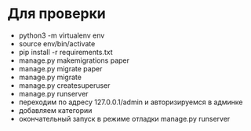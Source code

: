 # Для проверки
- python3 -m virtualenv env
- source env/bin/activate
- pip install -r requirements.txt
- manage.py makemigrations paper
- manage.py migrate paper
- manage.py migrate
- manage.py createsuperuser
- manage.py runserver
- переходим по адресу 127.0.0.1/admin и авторизируемся в админке
- добавляем категории
- окончательный запуск в режиме отладки manage.py runserver
